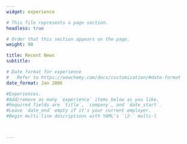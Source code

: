 ```yaml
---
widget: experience

# This file represents a page section.
headless: true

# Order that this section appears on the page.
weight: 90

title: Recent News
subtitle:

# Date format for experience
#   Refer to https://wowchemy.com/docs/customization/#date-format
date_format: Jan 2006

#Experiences.
#Add/remove as many `experience` items below as you like.
#Required fields are `title`, `company`, and `date_start`.
#Leave `date_end` empty if it's your current employer.
#Begin multi-line descriptions with YAML's `|2-` multi-l



---
```

